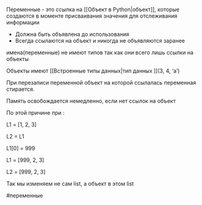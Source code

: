 Переменные - это ссылка на [[Объект в Python|объект]], которые создаются в моменте присваивания значения для отслеживания информации 

- Должна быть объявлена до использования
- Всегда ссылаются на объект и никогда не объявляются заранее


имена(переменные) не имеют типов так как они всего лишь ссылки на объекты

Объекты имеют [[Встроенные типы данных|тип данных ]](3, 4, ‘a’)

  

При перезаписи переменной объект на которой ссылалась переменная стирается. 

Память освобождается немедленно, если нет ссылок на объект

  

По этой причине при :

L1 = [1, 2, 3]

L2 = L1

L1[0] = 999

L1 = [999, 2, 3]

L2 = [999, 2, 3]

Так мы изменяем не сам list, а объект в этом list



  #переменные 

  
